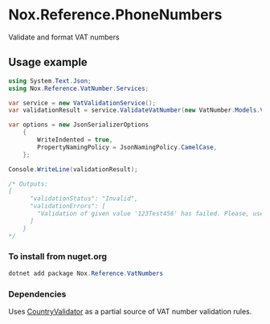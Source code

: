 # Nox.Reference.PhoneNumbers
Validate and format VAT numbers

## Usage example

```csharp
using System.Text.Json;
using Nox.Reference.VatNumber.Services;

var service = new VatValidationService();
var validationResult = service.ValidateVatNumber(new VatNumber.Models.VatNumber("123Test456", "UA"));

var options = new JsonSerializerOptions
    {
        WriteIndented = true,
        PropertyNamingPolicy = JsonNamingPolicy.CamelCase,
    };

Console.WriteLine(validationResult);

/* Outputs:
{
      "validationStatus": "Invalid",
      "validationErrors": [
        "Validation of given value '123Test456' has failed. Please, use the following format: 'VAT should have from 8 to 10 numeric characters'."
      ]
    }
*/
```

### To install from nuget.org
```powershell
dotnet add package Nox.Reference.VatNumbers
```

### Dependencies
Uses [CountryValidator](https://github.com/anghelvalentin/CountryValidator) as a partial source of VAT number validation rules.